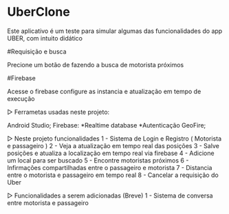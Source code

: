 ﻿# UberClone

Este aplicativo é um teste para simular algumas das funcionalidades do app UBER, com intuito didático

#Requisição e busca

Precione um botão de fazendo a busca de motorista próximos

#Firebase

Acesse o firebase configure as instancia e atualização em tempo de execução

▷ Ferrametas usadas neste projeto:

Android Studio;
Firebase: *Realtime database *Autenticação
GeoFire;

▷ Neste projeto funcionalidades
1 - Sistema de Login e Registro ( Motorista e passageiro )
2 - Veja a atualização em tempo real das posições
3 - Salve posições e atualiza a localização em tempo real via firebase
4 - Adicione um local para ser buscado
5 - Encontre motoristas próximos
6 - Infirmações compartilhadas entre o passageiro e motorista
7 - Distancia entre o motorista e passageiro em tempo real
8 - Cancelar a requisição do Uber


▷ Funcionalidades a serem adicionadas (Breve)
1 - Sistema de conversa entre motorista e passageiro
